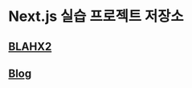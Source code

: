 # Next.js 실습 프로젝트 저장소
## [BLAHX2](https://github.com/donghun-k/front-end-exercises/tree/main/blahx2)
## [Blog](https://github.com/donghun-k/front-end-exercises/tree/main/blog)